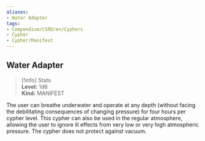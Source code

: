 ```yaml
---
aliases:
- Water Adapter
tags:
- Compendium/CSRD/en/Cyphers
- Cypher
- Cypher/Manifest
---
```


  
## Water Adapter  
>[!info] Stats  
> **Level:** 1d6  
> **Kind:** MANIFEST
  
The user can breathe underwater and operate at any depth (without facing the debilitating consequences of changing pressure) for four hours per cypher level. This cypher can also be used in the regular atmosphere, allowing the user to ignore ill effects from very low or very high atmospheric pressure. The cypher does not protect against vacuum.